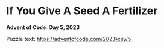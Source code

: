 # If You Give A Seed A Fertilizer

**Advent of Code: Day 5, 2023**

Puzzle text: <https://adventofcode.com/2023/day/5>
